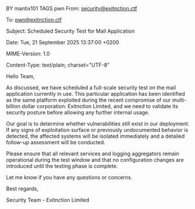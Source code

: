BY	mantix101
TAGS	pwn
From: security@exitnction.ctf

To: pwn@exitnction.ctf

Subject: Scheduled Security Test for Mail Application

Date: Tue, 21 September 2025 13:37:00 +0200

MIME-Version: 1.0

Content-Type: text/plain; charset="UTF-8"

Hello Team,

As discussed, we have scheduled a full-scale security test on the mail application currently in use. This particular application has been identified as the same platform exploited during the recent compromise of our multi-billion dollar corporation: Exitnction Limited, and we need to validate its security posture before allowing any further internal usage.

Our goal is to determine whether vulnerabilities still exist in our deployment. If any signs of exploitation surface or previously undocumented behavior is detected, the affected systems will be isolated immediately and a detailed follow-up assessment will be conducted.

Please ensure that all relevant services and logging aggregators remain operational during the test window and that no configuration changes are introduced until the testing phase is complete.

Let me know if you have any questions or concerns.

Best regards,

Security Team - Exitnction Limited
